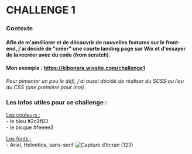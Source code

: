 # CHALLENGE 1

### Contexte
#### Afin de m'améliorer et de découvrir de nouvelles features sur le front-end, j'ai décidé de "créer" une courte landing page sur Wix et d'essayer de la recréer avec du code (from scratch).

#### Mon exemple : https://kibonara.wixsite.com/challenge1

*Pour pimenter un peu le défi, j'ai aussi décidé de réaliser du SCSS au lieu du CSS (une première pour moi).*

### Les infos utiles pour ce challenge :
<ins>Les couleurs :</ins><br/>
    - le bleu #2c2f83<br/>
    - le bisque #feeee3

<ins>Les fonts :</ins><br/>
    - Arial, Helvetica, sans-serif
![Capture d’écran (123)](https://user-images.githubusercontent.com/39205962/151998556-3e909f47-3760-4740-8563-631f98bf9560.png)
